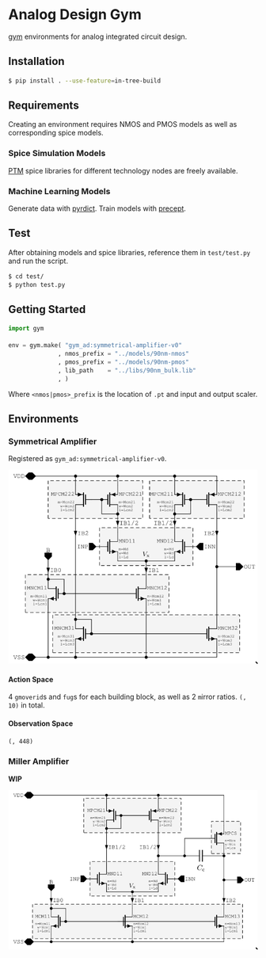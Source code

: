 # Analog Design Gym

[gym](https://gym.openai.com/) environments for analog integrated circuit design.

## Installation

```bash
$ pip install . --use-feature=in-tree-build
```

## Requirements

Creating an environment requires NMOS and PMOS models as well as corresponding
spice models.

### Spice Simulation Models

[PTM](http://ptm.asu.edu/) spice libraries for different technology nodes are
freely available.

### Machine Learning Models

Generate data with [pyrdict](https://github.com/AugustUnderground/pyrdict).
Train models with [precept](https://github.com/electronics-and-drives/precept).

## Test

After obtaining models and spice libraries, reference them in `test/test.py`
and run the script.

```bash
$ cd test/
$ python test.py
```

## Getting Started

```python
import gym

env = gym.make( "gym_ad:symmetrical-amplifier-v0"
              , nmos_prefix = "../models/90nm-nmos"
              , pmos_prefix = "../models/90nm-pmos"
              , lib_path    = "../libs/90nm_bulk.lib"
              , )
```

Where `<nmos|pmos>_prefix` is the location of `.pt` and input and output scaler.

## Environments

### Symmetrical Amplifier

Registered as `gym_ad:symmetrical-amplifier-v0`.

![sym](https://raw.githubusercontent.com/AugustUnderground/smacd2021-b4.4/master/notebooks/fig/sym.png)

#### Action Space

4 `gmoverid`s and `fug`s for each building block, as well as 2 `m`irror ratios.
`(, 10)` in total.

#### Observation Space

`(, 448)`

### Miller Amplifier

**WIP**

![moa](https://raw.githubusercontent.com/AugustUnderground/smacd2021-b4.4/master/notebooks/fig/moa.png)
